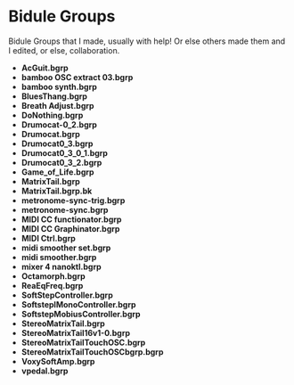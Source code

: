 # Bidule Groups
 Bidule Groups that I made, usually with help!  Or else others made them and I edited, or else, collaboration. 

- **AcGuit.bgrp** 
- **bamboo OSC extract 03.bgrp** 
- **bamboo synth.bgrp** 
- **BluesThang.bgrp** 
- **Breath Adjust.bgrp** 
- **DoNothing.bgrp** 
- **Drumocat-0_2.bgrp** 
- **Drumocat.bgrp** 
- **Drumocat0_3.bgrp** 
- **Drumocat0_3_0_1.bgrp** 
- **Drumocat0_3_2.bgrp** 
- **Game_of_Life.bgrp** 
- **MatrixTail.bgrp** 
- **MatrixTail.bgrp.bk** 
- **metronome-sync-trig.bgrp** 
- **metronome-sync.bgrp** 
- **MIDI CC functionator.bgrp** 
- **MIDI CC Graphinator.bgrp** 
- **MIDI Ctrl.bgrp** 
- **midi smoother set.bgrp** 
- **midi smoother.bgrp** 
- **mixer 4 nanoktl.bgrp** 
- **Octamorph.bgrp** 
- **ReaEqFreq.bgrp** 
- **SoftStepController.bgrp** 
- **SoftsteplMonoController.bgrp** 
- **SoftstepMobiusController.bgrp** 
- **StereoMatrixTail.bgrp** 
- **StereoMatrixTail16v1-0.bgrp** 
- **StereoMatrixTailTouchOSC.bgrp** 
- **StereoMatrixTailTouchOSCbgrp.bgrp** 
- **VoxySoftAmp.bgrp** 
- **vpedal.bgrp** 
